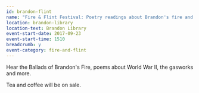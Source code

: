 ```yaml
---
id: brandon-flint
name: "Fire & Flint Festival: Poetry readings about Brandon's fire and more"
location: brandon-library
location-text: Brandon Library
event-start-date: 2017-09-23
event-start-time: 1510
breadcrumb: y
event-category: fire-and-flint
---
```


Hear the Ballads of Brandon's Fire, poems about World War II, the gasworks and more.

Tea and coffee will be on sale.
